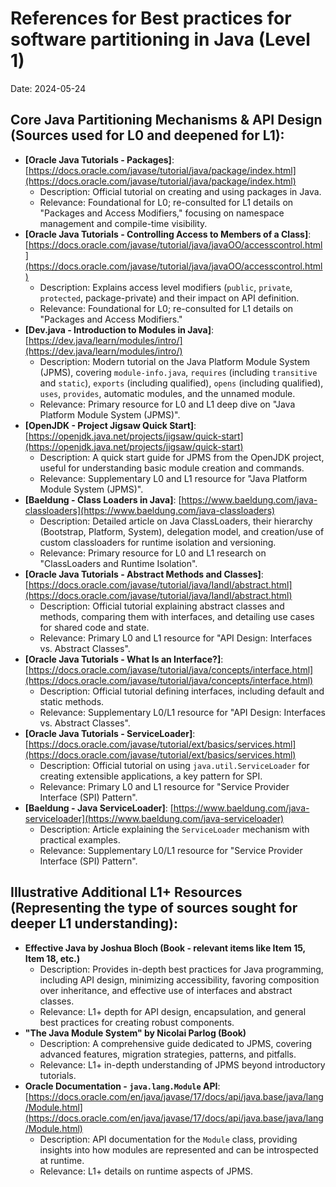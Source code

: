 # References for Best practices for software partitioning in Java (Level 1)

Date: 2024-05-24

## Core Java Partitioning Mechanisms & API Design (Sources used for L0 and deepened for L1):

-   **[Oracle Java Tutorials - Packages]**: [https://docs.oracle.com/javase/tutorial/java/package/index.html](https://docs.oracle.com/javase/tutorial/java/package/index.html)
    *   Description: Official tutorial on creating and using packages in Java.
    *   Relevance: Foundational for L0; re-consulted for L1 details on "Packages and Access Modifiers," focusing on namespace management and compile-time visibility.
-   **[Oracle Java Tutorials - Controlling Access to Members of a Class]**: [https://docs.oracle.com/javase/tutorial/java/javaOO/accesscontrol.html](https://docs.oracle.com/javase/tutorial/java/javaOO/accesscontrol.html)
    *   Description: Explains access level modifiers (`public`, `private`, `protected`, package-private) and their impact on API definition.
    *   Relevance: Foundational for L0; re-consulted for L1 details on "Packages and Access Modifiers."
-   **[Dev.java - Introduction to Modules in Java]**: [https://dev.java/learn/modules/intro/](https://dev.java/learn/modules/intro/)
    *   Description: Modern tutorial on the Java Platform Module System (JPMS), covering `module-info.java`, `requires` (including `transitive` and `static`), `exports` (including qualified), `opens` (including qualified), `uses`, `provides`, automatic modules, and the unnamed module.
    *   Relevance: Primary resource for L0 and L1 deep dive on "Java Platform Module System (JPMS)".
-   **[OpenJDK - Project Jigsaw Quick Start]**: [https://openjdk.java.net/projects/jigsaw/quick-start](https://openjdk.java.net/projects/jigsaw/quick-start)
    *   Description: A quick start guide for JPMS from the OpenJDK project, useful for understanding basic module creation and commands.
    *   Relevance: Supplementary L0 and L1 resource for "Java Platform Module System (JPMS)".
-   **[Baeldung - Class Loaders in Java]**: [https://www.baeldung.com/java-classloaders](https://www.baeldung.com/java-classloaders)
    *   Description: Detailed article on Java ClassLoaders, their hierarchy (Bootstrap, Platform, System), delegation model, and creation/use of custom classloaders for runtime isolation and versioning.
    *   Relevance: Primary resource for L0 and L1 research on "ClassLoaders and Runtime Isolation".
-   **[Oracle Java Tutorials - Abstract Methods and Classes]**: [https://docs.oracle.com/javase/tutorial/java/IandI/abstract.html](https://docs.oracle.com/javase/tutorial/java/IandI/abstract.html)
    *   Description: Official tutorial explaining abstract classes and methods, comparing them with interfaces, and detailing use cases for shared code and state.
    *   Relevance: Primary L0 and L1 resource for "API Design: Interfaces vs. Abstract Classes".
-   **[Oracle Java Tutorials - What Is an Interface?]**: [https://docs.oracle.com/javase/tutorial/java/concepts/interface.html](https://docs.oracle.com/javase/tutorial/java/concepts/interface.html)
    *   Description: Official tutorial defining interfaces, including default and static methods.
    *   Relevance: Supplementary L0/L1 resource for "API Design: Interfaces vs. Abstract Classes".
-   **[Oracle Java Tutorials - ServiceLoader]**: [https://docs.oracle.com/javase/tutorial/ext/basics/services.html](https://docs.oracle.com/javase/tutorial/ext/basics/services.html)
    *   Description: Official tutorial on using `java.util.ServiceLoader` for creating extensible applications, a key pattern for SPI.
    *   Relevance: Primary L0 and L1 resource for "Service Provider Interface (SPI) Pattern".
-   **[Baeldung - Java ServiceLoader]**: [https://www.baeldung.com/java-serviceloader](https://www.baeldung.com/java-serviceloader)
    *   Description: Article explaining the `ServiceLoader` mechanism with practical examples.
    *   Relevance: Supplementary L0/L1 resource for "Service Provider Interface (SPI) Pattern".

## Illustrative Additional L1+ Resources (Representing the type of sources sought for deeper L1 understanding):

-   **Effective Java by Joshua Bloch (Book - relevant items like Item 15, Item 18, etc.)**
    *   Description: Provides in-depth best practices for Java programming, including API design, minimizing accessibility, favoring composition over inheritance, and effective use of interfaces and abstract classes.
    *   Relevance: L1+ depth for API design, encapsulation, and general best practices for creating robust components.
-   **"The Java Module System" by Nicolai Parlog (Book)**
    *   Description: A comprehensive guide dedicated to JPMS, covering advanced features, migration strategies, patterns, and pitfalls.
    *   Relevance: L1+ in-depth understanding of JPMS beyond introductory tutorials.
-   **Oracle Documentation - `java.lang.Module` API**: [https://docs.oracle.com/en/java/javase/17/docs/api/java.base/java/lang/Module.html](https://docs.oracle.com/en/java/javase/17/docs/api/java.base/java/lang/Module.html)
    *   Description: API documentation for the `Module` class, providing insights into how modules are represented and can be introspected at runtime.
    *   Relevance: L1+ details on runtime aspects of JPMS.
